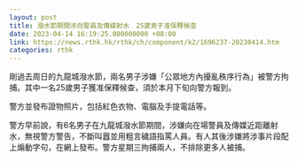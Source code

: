 ```yaml
---
layout: post
title: 潑水節期間涉向警員及傳媒射水　25歲男子准保釋候查
date: 2023-04-14 16:19:25.000000000 +08:00
link: https://news.rthk.hk/rthk/ch/component/k2/1696237-20230414.htm
categories: rthk
---
```


剛過去周日的九龍城潑水節，兩名男子涉嫌「公眾地方內擾亂秩序行為」被警方拘捕。其中一名25歲男子獲准保釋候查，須於本月下旬向警方報到。

警方並發布證物照片，包括紅色衣物、電腦及手提電話等。

警方早前說，有6名男子在九龍城潑水節期間，涉嫌向在場警員及傳媒近距離射水，無視警方警告，不斷叫囂並用粗言穢語指罵人員。有人其後涉嫌將涉事片段配上煽動字句，在網上發布。警方星期三拘捕兩人，不排除更多人被捕。
